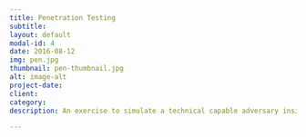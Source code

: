 ```yaml
---
title: Penetration Testing
subtitle:
layout: default
modal-id: 4
date: 2016-08-12
img: pen.jpg
thumbnail: pen-thumbnail.jpg
alt: image-alt
project-date:
client:
category:
description: An exercise to simulate a technical capable adversary inside of a well defined scope.

---
```

